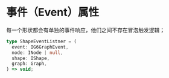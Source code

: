 # 事件（Event）属性

每一个形状都会有单独的事件响应，他们之间不存在冒泡触发逻辑；

```typescript
type ShapeEventListner = (
  event: IG6GraphEvent,
  node: INode | null,
  shape: IShape,
  graph: Graph,
) => void;
```

<API src="./Event.tsx" ></API>
